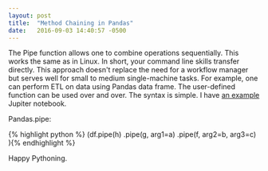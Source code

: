 ```yaml
---
layout: post
title:  "Method Chaining in Pandas"
date:   2016-09-03 14:40:57 -0500
---
```


The Pipe function allows one to combine operations sequentially. This works the same as in Linux. In short, your command line skills transfer directly. This approach doesn't replace the need for a workflow manager but serves well for small to medium single-machine tasks. For example, one can perform ETL on data using Pandas data frame. The user-defined function can be used over and over. The syntax is simple. I have [an example](https://github.com/msamuel/hacks-pandas/blob/master/method_chaining.ipynb "Method Chaining") Jupiter notebook. 

Pandas.pipe:

{% highlight python %}
(df.pipe(h)
   .pipe(g, arg1=a)
   .pipe(f, arg2=b, arg3=c)
){% endhighlight %}

Happy Pythoning.


